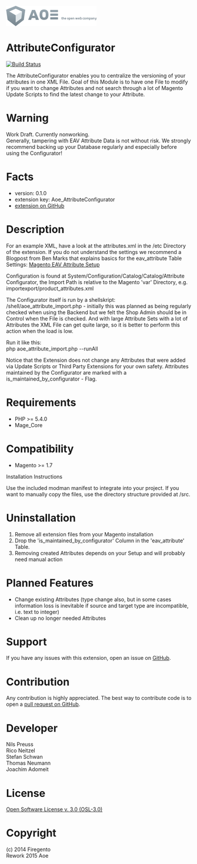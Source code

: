 [![AOE](aoe-logo.png)](http://www.aoe.com)

# AttributeConfigurator

[![Build Status](https://travis-ci.org/AOEpeople/Aoe_AttributeConfigurator.svg)](https://travis-ci.org/AOEpeople/Aoe_AttributeConfigurator)

The AttributeConfigurator enables you to centralize the versioning of your attributes in one XML File. Goal of this
Module is to have one File to modify if you want to change Attributes and not search through a lot of Magento
Update Scripts to find the latest change to your Attribute.

# Warning

Work Draft. Currently nonworking.<br />
Generally, tampering with EAV Attribute Data is not without risk. We strongly recommend backing up your
Database regularly and especially before using the Configurator!

# Facts

- version: 0.1.0
- extension key: Aoe_AttributeConfigurator
- [extension on GitHub](https://github.com/AOEpeople/Aoe_AttributeConfigurator)

# Description

For an example XML, have a look at the attributes.xml in the /etc Directory of the extension. If you do not understand
the settings we recommend a Blogpost from Ben Marks that explains basics for the eav_attribute Table Settings:
[Magento EAV Attribute Setup](http://www.webguys.de/magento/eav-attribute-setup/)

Configuration is found at System/Configuration/Catalog/Catalog/Attribute Configurator, the Import Path is
relative to the Magento 'var' Directory, e.g. importexport/product_attributes.xml

The Configurator itself is run by a shellskript: /shell/aoe_attribute_import.php - initially this was planned
as being regularly checked when using the Backend but we felt the Shop Admin should be in Control when the
File is checked. And with large Attribute Sets with a lot of Attributes the XML File can get quite large,
so it is better to perform this action when the load is low.

Run it like this:<br />
php aoe_attribute_import.php --runAll

Notice that the Extension does not change any Attributes that were added via Update Scripts or Third Party Extensions
for your own safety. Attributes maintained by the Configurator are marked with a is_maintained_by_configurator - Flag.

# Requirements

- PHP >= 5.4.0
- Mage_Core

# Compatibility

- Magento >= 1.7

Installation Instructions

Use the included modman manifest to integrate into your project. If you want to manually copy the files, use the
directory structure provided at /src.

# Uninstallation

1. Remove all extension files from your Magento installation
2. Drop the 'is_maintained_by_configurator' Column in the 'eav_attribute' Table.
3. Removing created Attributes depends on your Setup and will probably need manual action

# Planned Features

- Change existing Attributes (type change also, but in some cases information loss is inevitable if source and target
type are incompatible, i.e. text to integer)
- Clean up no longer needed Attributes

# Support

If you have any issues with this extension, open an issue on
[GitHub](https://github.com/AOEpeople/Aoe_AttributeConfigurator/issues).

# Contribution

Any contribution is highly appreciated. The best way to contribute code is to open a
[pull request on GitHub](https://help.github.com/articles/using-pull-requests).

# Developer

Nils Preuss<br />
Rico Neitzel<br />
Stefan Schwan<br />
Thomas Neumann<br />
Joachim Adomeit<br />

# License

[Open Software License v. 3.0 (OSL-3.0)](http://opensource.org/licenses/OSL-3.0)

# Copyright

(c) 2014 Firegento<br />
Rework 2015 Aoe
